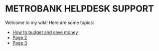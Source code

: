 # METROBANK HELPDESK SUPPORT

Welcome to my wiki! Here are some topics:

- [How to budget and save money](wiki/How-to-budget-and-save-money)
- [Page 2](wiki/Page-2)
- [Page 3](wiki/Page-3)
